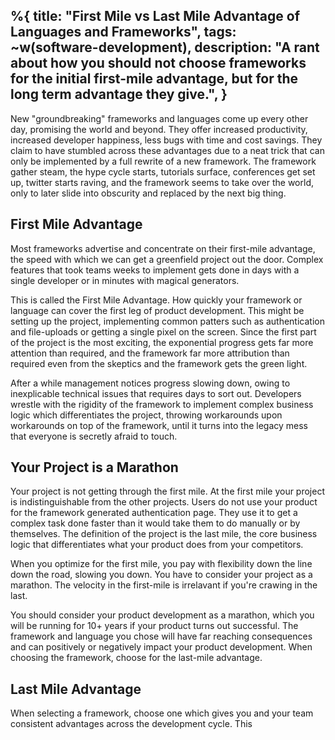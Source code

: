 %{
  title: "First Mile vs Last Mile Advantage of Languages and Frameworks",
  tags: ~w(software-development),
  description: "A rant about how you should not choose frameworks for the initial first-mile advantage, but for the long term advantage they give.",
}
---

New "groundbreaking" frameworks and languages come up every other day, promising the world and beyond. They offer increased productivity, increased developer happiness, less bugs with time and cost savings. They claim to have stumbled across these advantages due to a neat trick that can only be implemented by a full rewrite of a new framework. The framework gather steam, the hype cycle starts, tutorials surface, conferences get set up, twitter starts raving, and the framework seems to take over the world, only to later slide into obscurity and replaced by the next big thing.

First Mile Advantage
--------------------

Most frameworks advertise and concentrate on their first-mile advantage, the speed with which we can get a greenfield project out the door. Complex features that took teams weeks to implement gets done in days with a single developer or in minutes with magical generators.

This is called the First Mile Advantage. How quickly your framework or language can cover the first leg of product development. This might be setting up the project, implementing common patters such as authentication and file-uploads or getting a single pixel on the screen. Since the first part of the project is the most exciting, the exponential progress gets far more attention than required, and the framework far more attribution than required even from the skeptics and the framework gets the green light.

After a while management notices progress slowing down, owing to inexplicable technical issues that requires days to sort out. Developers wrestle with the rigidity of the framework to implement complex business logic which differentiates the project, throwing workarounds upon workarounds on top of the framework, until it turns into the legacy mess that everyone is secretly afraid to touch.

Your Project is a Marathon
--------------------------

Your project is not getting through the first mile. At the first mile your project is indistinguishable from the other projects. Users do not use your product for the framework generated authentication page. They use it to get a complex task done faster than it would take them to do manually or by themselves. The definition of the project is the last mile, the core business logic that differentiates what your product does from your competitors.

When you optimize for the first mile, you pay with flexibility down the line down the road, slowing you down. You have to consider your project as a marathon. The velocity in the first-mile is irrelavant if you're crawing in the last.

You should consider your product development as a marathon, which you will be running for 10+ years if your product turns out successful. The framework and language you chose will have far reaching consequences and can positively or negatively impact your product development. When choosing the framework, choose for the last-mile advantage.

Last Mile Advantage
-------------------

When selecting a framework, choose one which gives you and your team consistent advantages across the development cycle. This 
